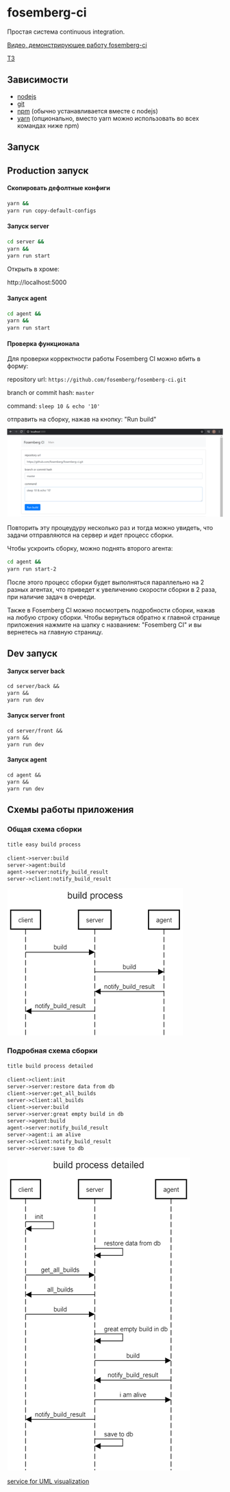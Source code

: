 # fosemberg-ci
Простая система continuous integration.

[Видео, демонстрирующее работу fosemberg-ci](https://yadi.sk/i/9SPnjGzA13iNAA)

[ТЗ](docs/TASK.md)

## Зависимости

- [nodejs](https://nodejs.org/en/)
- [git](https://git-scm.com/downloads)
- [npm](https://www.npmjs.com/get-npm) (обычно устанавливается вместе с nodejs)
- [yarn](https://www.npmjs.com/package/yarn) (опционально, вместо yarn можно использовать во всех командах ниже npm)

## Запуск

## Production запуск

#### Скопировать дефолтные конфиги

```bash
yarn &&
yarn run copy-default-configs
```

#### Запуск server

```bash
cd server &&
yarn &&
yarn run start
```

Открыть в хроме:

http://localhost:5000 

#### Запуск agent

```bash
cd agent &&
yarn &&
yarn run start
```

#### Проверка функционала

Для проверки корректности работы Fosemberg CI можно вбить в форму:

repository url: ```https://github.com/fosemberg/fosemberg-ci.git```

branch or commit hash: ```master```

command: ```sleep 10 & echo '10'```

отправить на сборку, нажав на кнопку: "Run build"

![input_data_example](docs/input_data_example.png)

Повторить эту процеудуру несколько раз и тогда можно увидеть, что задачи отправляются на сервер и идет процесс сборки.

Чтобы ускроить сборку, можно поднять второго агента:

```bash
cd agent &&
yarn run start-2
```

После этого процесс сборки будет выполняться параллельно на 2 разных агентах, что приведет к увеличению скорости сборки в 2 раза, при наличие задач в очереди.

Также в Fosemberg CI можно посмотреть подробности сборки, нажав на любую строку сборки. Чтобы вернуться обратно к главной странице приложения нажмите на шапку с названием: "Fosemberg CI" и вы вернетесь на главную страницу.

## Dev запуск

#### Запуск server back

```npm
cd server/back &&
yarn &&
yarn run dev
```

#### Запуск server front

```npm
cd server/front &&
yarn &&
yarn run dev
```

#### Запуск agent

```npm
cd agent &&
yarn &&
yarn run dev
```

## Схемы работы приложения

### Общая схема сборки

```
title easy build process

client->server:build
server->agent:build
agent->server:notify_build_result
server->client:notify_build_result
```

![build_sequince_uml_diagram](docs/build_sequince_uml_diagram.png)

### Подробная схема сборки

```
title build process detailed

client->client:init
server->server:restore data from db
client->server:get_all_builds
server->client:all_builds
client->server:build
server->server:great empty build in db
server->agent:build
agent->server:notify_build_result
server->agent:i am alive
server->client:notify_build_result
server->server:save to db
```

![build_sequince_uml_diagram_detailed](docs/build_sequince_uml_diagram_detailed.png)





[service for UML visualization](https://sequencediagram.org/)
